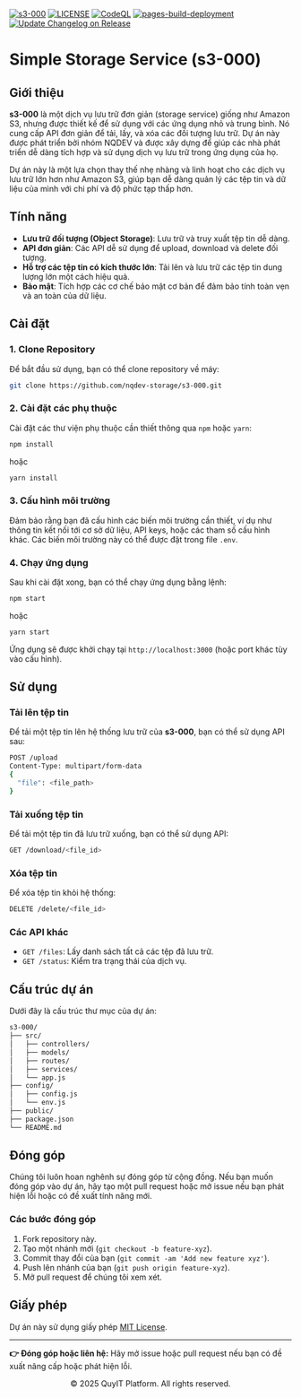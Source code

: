 [![s3-000](https://img.shields.io/badge/NQDEV-s3_000-brightgreen.svg)](https://cdn-s3-000.quyit.id.vn)
[![LICENSE](https://img.shields.io/badge/license_scan-passing-brightgreen.svg)](https://cdn-s3-000.quyit.id.vn/LICENSE)
[![CodeQL](https://github.com/nqdev-storage/s3-000/actions/workflows/github-code-scanning/codeql/badge.svg)](https://github.com/nqdev-storage/s3-000/actions/workflows/github-code-scanning/codeql)
[![pages-build-deployment](https://github.com/nqdev-storage/s3-000/actions/workflows/pages/pages-build-deployment/badge.svg?branch=gh-pages)](https://github.com/nqdev-storage/s3-000/actions/workflows/pages/pages-build-deployment)
[![Update Changelog on Release](https://github.com/nqdev-storage/s3-000/actions/workflows/changelog.yml/badge.svg)](https://github.com/nqdev-storage/s3-000/actions/workflows/changelog.yml)

# Simple Storage Service (s3-000)

## Giới thiệu

**s3-000** là một dịch vụ lưu trữ đơn giản (storage service) giống như Amazon S3, nhưng được thiết kế để sử dụng với các ứng dụng nhỏ và trung bình. Nó cung cấp API đơn giản để tải, lấy, và xóa các đối tượng lưu trữ. Dự án này được phát triển bởi nhóm NQDEV và được xây dựng để giúp các nhà phát triển dễ dàng tích hợp và sử dụng dịch vụ lưu trữ trong ứng dụng của họ.

Dự án này là một lựa chọn thay thế nhẹ nhàng và linh hoạt cho các dịch vụ lưu trữ lớn hơn như Amazon S3, giúp bạn dễ dàng quản lý các tệp tin và dữ liệu của mình với chi phí và độ phức tạp thấp hơn.

## Tính năng

- **Lưu trữ đối tượng (Object Storage)**: Lưu trữ và truy xuất tệp tin dễ dàng.
- **API đơn giản**: Các API dễ sử dụng để upload, download và delete đối tượng.
- **Hỗ trợ các tệp tin có kích thước lớn**: Tải lên và lưu trữ các tệp tin dung lượng lớn một cách hiệu quả.
- **Bảo mật**: Tích hợp các cơ chế bảo mật cơ bản để đảm bảo tính toàn vẹn và an toàn của dữ liệu.

## Cài đặt

### 1. Clone Repository
Để bắt đầu sử dụng, bạn có thể clone repository về máy:
```bash
git clone https://github.com/nqdev-storage/s3-000.git
```

### 2. Cài đặt các phụ thuộc
Cài đặt các thư viện phụ thuộc cần thiết thông qua `npm` hoặc `yarn`:
```bash
npm install
```
hoặc
```bash
yarn install
```

### 3. Cấu hình môi trường
Đảm bảo rằng bạn đã cấu hình các biến môi trường cần thiết, ví dụ như thông tin kết nối tới cơ sở dữ liệu, API keys, hoặc các tham số cấu hình khác. Các biến môi trường này có thể được đặt trong file `.env`.

### 4. Chạy ứng dụng
Sau khi cài đặt xong, bạn có thể chạy ứng dụng bằng lệnh:
```bash
npm start
```
hoặc
```bash
yarn start
```
Ứng dụng sẽ được khởi chạy tại `http://localhost:3000` (hoặc port khác tùy vào cấu hình).

## Sử dụng

### Tải lên tệp tin
Để tải một tệp tin lên hệ thống lưu trữ của **s3-000**, bạn có thể sử dụng API sau:
```bash
POST /upload
Content-Type: multipart/form-data
{
  "file": <file_path>
}
```

### Tải xuống tệp tin
Để tải một tệp tin đã lưu trữ xuống, bạn có thể sử dụng API:
```bash
GET /download/<file_id>
```

### Xóa tệp tin
Để xóa tệp tin khỏi hệ thống:
```bash
DELETE /delete/<file_id>
```

### Các API khác
- `GET /files`: Lấy danh sách tất cả các tệp đã lưu trữ.
- `GET /status`: Kiểm tra trạng thái của dịch vụ.

## Cấu trúc dự án
Dưới đây là cấu trúc thư mục của dự án:

```bash
s3-000/
├── src/
│   ├── controllers/
│   ├── models/
│   ├── routes/
│   ├── services/
│   └── app.js
├── config/
│   ├── config.js
│   └── env.js
├── public/
├── package.json
└── README.md
```

## Đóng góp
Chúng tôi luôn hoan nghênh sự đóng góp từ cộng đồng. Nếu bạn muốn đóng góp vào dự án, hãy tạo một pull request hoặc mở issue nếu bạn phát hiện lỗi hoặc có đề xuất tính năng mới.

### Các bước đóng góp
1. Fork repository này.
2. Tạo một nhánh mới (`git checkout -b feature-xyz`).
3. Commit thay đổi của bạn (`git commit -am 'Add new feature xyz'`).
4. Push lên nhánh của bạn (`git push origin feature-xyz`).
5. Mở pull request để chúng tôi xem xét.

## Giấy phép
Dự án này sử dụng giấy phép [MIT License](LICENSE).

---

**👉 Đóng góp hoặc liên hệ:**
Hãy mở issue hoặc pull request nếu bạn có đề xuất nâng cấp hoặc phát hiện lỗi.

<p style="text-align: center;"> © 2025 QuyIT Platform. All rights reserved. </p>
